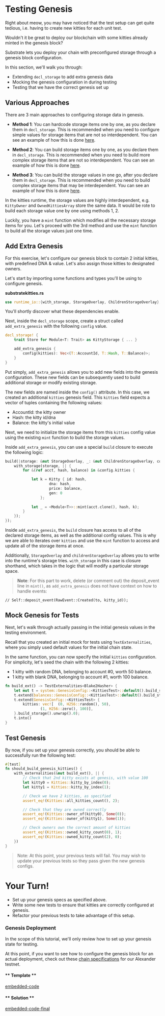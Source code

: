 Testing Genesis
===

Right about meow, you may have noticed that the test setup can get quite tedious,
i.e. having to create new kitties for each unit test.

Wouldn't it be great to deploy our blockchain with some kitties already minted in the genesis block?

Substrate lets you deploy your chain with preconfigured storage through a genesis block configuration.

In this section, we'll walk you through: 
- Extending `decl_storage` to add extra genesis data
- Mocking the genesis configuration in during testing
- Testing that we have the correct genesis set up

## Various Approaches

There are 3 main approaches to configuring storage data in genesis.

- **Method 1**: You can hardcode storage items one by one, as you declare them in `decl_storage`. This is recommended when you need to configure simple values for storage items that are not so interdependent. You can see an example of how this is done [here](https://crates.parity.io/srml_support_procedural/macro.decl_storage.html#example). 

- **Method 2**: You can build storage items one by one, as you declare them in `decl_storage`. This is recommended when you need to build more complex storage items that are not so interdependent. You can see an example of how this is done [here](https://crates.parity.io/srml_support_procedural/macro.decl_storage.html#example).

- **Method 3**:  You can build the storage values in one go, after you declare them in `decl_storage`. This is recommended when you need to build complex storage items that may be interdependent. You can see an example of how this is done [here](https://crates.parity.io/srml_support_procedural/macro.decl_storage.html#genesisconfig).

In the kitties runtime, the storage values are highly interdependent, e.g. `KittyOwner` and `OwnedKittiesArray` store the same data. It would be rote to build each storage value one by one using methods 1, 2. 

Luckily, you have a `mint` function which modifies all the necessary storage items for you. Let's proceed with the 3rd method and use the `mint` function to build all the storage values just one time.

## Add Extra Genesis

For this exercise, let's configure our genesis block to contain 2 initial kitties, with predefined DNA & value. Let's also assign those kitties to designated owners.

Let's start by importing some functions and types you'll be using to configure genesis.

**substratekitties<span>.</span>rs**
```rust
use runtime_io::{with_storage, StorageOverlay, ChildrenStorageOverlay};
```
You'll shortly discover what these dependencies enable.

Next, inside the `decl_storage` scope, create a struct called `add_extra_genesis` with the following `config` value. 

```rust
decl_storage! {
    trait Store for Module<T: Trait> as KittyStorage { ... }

    add_extra_genesis {
        config(kitties): Vec<(T::AccountId, T::Hash, T::Balance)>;
    }
}
```

Put simply, `add_extra_genesis` allows you to add new fields into the genesis configuration. These new fields can be subsequently used to build additional storage or modify existing storage.

The new fields are named inside the `config()` attribute. In this case, we created an additional `kitties` genesis field. This `kitties` field expects a vector of tuples containing the following values: 
- AccountId: the kitty owner
- Hash: the kitty id/dna
- Balance: the kitty's initial value

Next, we need to initialize the storage items from this `kitties` config value using the existing `mint` function to build the storage values.

Inside `add_extra_genesis`, you can use a special `build` closure to execute the following logic:

```rust
build(|storage: &mut StorageOverlay, _: &mut ChildrenStorageOverlay, config: &GenesisConfig<T>| {
	with_storage(storage, || {
		for &(ref acct, hash, balance) in &config.kitties {

			let k = Kitty {	id: hash,
					dna: hash,
					price: balance,
					gen: 0
				};
		
			let _ = <Module<T>>::mint(acct.clone(), hash, k);
		}
	});
});
```

Inside `add_extra_genesis`, the `build` closure has access to all of the declared storage items, as well as the additional config values. This is why we are able to iterates over `kitties` and use the `mint` function to access and update all of the storage items at once.

Additionally, `StorageOverlay` and `childrenStorageOverlay` allows you to write into the runtime's storage tries. `with_storage` in this case is closure shorthand, which takes in the logic that will modify a particular storage space.

> **Note**: For this part to work, delete (or comment out) the deposit_event line in `mint()`, as `add_extra_genesis`
does not have context on how to handle events:
```
// Self::deposit_event(RawEvent::Created(to, kitty_id));
```

## Mock Genesis for Tests

Next, let's walk through actually passing in the initial genesis values in the testing environment.

Recall that you created an initial mock for tests using `TextExternalities`, where you simply
used default values for the initial chain state.

In the same function, you can now specify the initial `kitties` configuration. 
For simplicity, let's seed the chain with the following 2 kitties: 
- 1 kitty with random DNA, belonging to account #0, worth 50 balance.
- 1 kitty with blank DNA, belonging to account #1, worth 100 balance.

```rust
fn build_ext() -> TestExternalities<Blake2Hasher> {
	let mut t = system::GenesisConfig::<KittiesTest>::default().build_storage().unwrap().0;
	t.extend(balances::GenesisConfig::<KittiesTest>::default().build_storage().unwrap().0);
	t.extend(GenesisConfig::<KittiesTest> {
		kitties: vec![	(0, H256::random(), 50),
				(1, H256::zero(), 100)], 
	}.build_storage().unwrap().0);
	t.into()
}
```

## Test Genesis

By now, if you set up your genesis correctly, you should be able to successfully run
the following test: 

```rust
#[test]
fn should_build_genesis_kitties() {
	with_externalities(&mut build_ext(), || {
		// Check that 2nd kitty exists at genesis, with value 100
		let kitty0 = Kitties::kitty_by_index(0);
		let kitty1 = Kitties::kitty_by_index(1);

		// Check we have 2 kitties, as specified
		assert_eq!(Kitties::all_kitties_count(), 2);

		// Check that they are owned correctly
		assert_eq!(Kitties::owner_of(kitty0), Some(0));
		assert_eq!(Kitties::owner_of(kitty1), Some(1));

		// Check owners own the correct amount of kitties
		assert_eq!(Kitties::owned_kitty_count(0), 1);
		assert_eq!(Kitties::owned_kitty_count(2), 0);
	})
}
```
> Note: At this point, your previous tests will fail. You may wish to update your previous tests so they pass given the new genesis configs.

# Your Turn!

- Set up your genesis specs as specified above.
- Write some new tests to ensure that kitties are correctly configured at genesis.
- Refactor your previous tests to take advantage of this setup.

### Genesis Deployment
In the scope of this tutorial, we'll only review how to set up your genesis state
for testing. 

At this point, if you want to see how to configure the genesis block for an actual deployment, check out these
[chain specifications](https://github.com/paritytech/polkadot/blob/d102d8fbac950abf2a696097d65ec2edc64dc216/service/src/chain_spec.rs)
for our Alexander testnet.

<!-- tabs:start -->

#### ** Template **

[embedded-code](./assets/5.3-template.rs ':include :type=code embed-template')

#### ** Solution **

[embedded-code-final](./assets/5.3-finished-code.rs ':include :type=code embed-final')

<!-- tabs:end -->